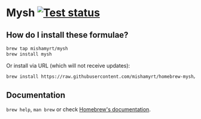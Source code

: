 # Mysh [![Test status][actions-badge]][actions]

## How do I install these formulae?

```sh
brew tap mishamyrt/mysh
brew install mysh
```

Or install via URL (which will not receive updates):

```sh
brew install https://raw.githubusercontent.com/mishamyrt/homebrew-mysh/master/Formula/mysh.rb
```

## Documentation
`brew help`, `man brew` or check [Homebrew's documentation](https://docs.brew.sh).

[actions-badge]:  https://github.com/mishamyrt/homebrew-mysh/workflows/Tap%20install/badge.svg
[actions]:        https://github.com/mishamyrt/homebrew-mysh/actions?query=workflow%3A%Tap%20install%22